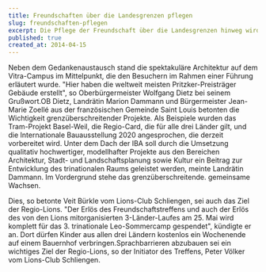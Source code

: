 ```yaml
---
title: Freundschaften über die Landesgrenzen pflegen
slug: freundschaften-pflegen
excerpt: Die Pflege der Freundschaft über die Landesgrenzen hinweg wird bei den Lions-Clubs in der Dreiländerecke traditionell groß geschrieben. Zum neunten Freundschaftstreffen trafen sich dieser Tage 130 Clubmitglieder aus der Schweiz, Frankreich und Deutschland im Vitra-Haus.
published: true
created_at: 2014-04-15
---
```


Neben dem Gedankenaustausch stand die spektakuläre Architektur auf dem Vitra-Campus im Mittelpunkt, die den Besuchern im Rahmen einer Führung erläutert wurde. "Hier haben die weltweit meisten Pritzker-Preisträger Gebäude erstellt", so Oberbürgermeister Wolfgang Dietz bei seinem Grußwort.OB Dietz, Landrätin Marion Dammann und Bürgermeister Jean-Marie Zoellé aus der französischen Gemeinde Saint Louis betonten die Wichtigkeit grenzüberschreitender Projekte. Als Beispiele wurden das Tram-Projekt Basel-Weil, die Regio-Card, die für alle drei Länder gilt, und die Internationale Bauausstellung 2020 angesprochen, die derzeit vorbereitet wird. Unter dem Dach der IBA soll durch die Umsetzung qualitativ hochwertiger, modellhafter Projekte aus den Bereichen Architektur, Stadt- und Landschaftsplanung sowie Kultur ein Beitrag zur Entwicklung des trinationalen Raums geleistet werden, meinte Landrätin Dammann. Im Vordergrund stehe das grenzüberschreitende. gemeinsame Wachsen.

Dies, so betonte Veit Bürkle vom Lions-Club Schliengen, sei auch das Ziel der Regio-Lions. "Der Erlös des Freundschaftstreffens und auch der Erlös des von den Lions mitorganisierten 3-Länder-Laufes am 25. Mai wird komplett für das 3. trinationale Leo-Sommercamp gespendet", kündigte er an. Dort dürfen Kinder aus allen drei Ländern kostenlos ein Wochenende auf einem Bauernhof verbringen.Sprachbarrieren abzubauen sei ein wichtiges Ziel der Regio-Lions, so der Initiator des Treffens, Peter Völker vom Lions-Club Schliengen.
